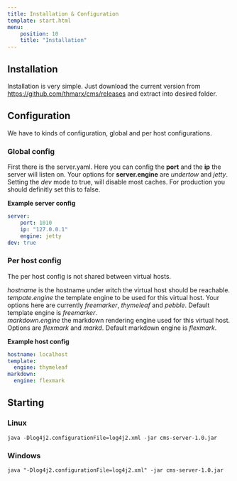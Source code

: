 ```yaml
---
title: Installation & Configuration
template: start.html
menu: 
    position: 10
    title: "Installation"
---
```


## Installation

Installation is very simple. Just download the current version from https://github.com/thmarx/cms/releases 
and extract into desired folder.

## Configuration

We have to kinds of configuration, global and per host configurations.

### Global config

First there is the server.yaml. 
Here you can config the **port** and the **ip** the server will listen on.
Your options for **server.engine** are _undertow_ and _jetty_.
Setting the _dev_ mode to true, will disable most caches. For production you should definitly set this to false.

**Example server config**
```yaml
server:
    port: 1010
    ip: "127.0.0.1"
    engine: jetty
dev: true
```

### Per host config

The per host config is not shared between virtual hosts.

*hostname* is the hostname under witch the virtual host should be reachable.  
*tempate.engine* the template engine to be used for this virtual host. 
Your options here are currently _freemarker_, _thymeleaf_ and _pebble_.
Default template engine is _freemarker_.  
*markdown.engine* the markdown rendering engine used for this virtual host.
Options are _flexmark_ and _markd_.
Default markdown engine is _flexmark_.

**Example host config**
```yaml
hostname: localhost
template:
  engine: thymeleaf
markdown:
  engine: flexmark
```

## Starting

### Linux
```shell
java -Dlog4j2.configurationFile=log4j2.xml -jar cms-server-1.0.jar
```
### Windows
```shell
java "-Dlog4j2.configurationFile=log4j2.xml" -jar cms-server-1.0.jar
```